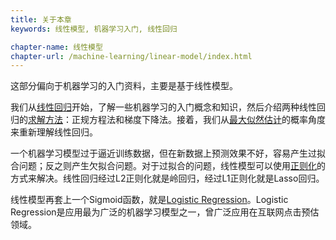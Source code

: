 ```yaml
---
title: 关于本章 
keywords: 线性模型, 机器学习入门, 线性回归

chapter-name: 线性模型
chapter-url: /machine-learning/linear-model/index.html
---
```


这部分偏向于机器学习的入门资料，主要是基于线性模型。

我们从[线性回归](./linear-regression.html)开始，了解一些机器学习的入门概念和知识，然后介绍两种线性回归的[求解方法](./minimise-loss-function.html)：正规方程法和梯度下降法。接着，我们从[最大似然估计](./maximum-likelihood-estimation.html)的概率角度来重新理解线性回归。

一个机器学习模型过于逼近训练数据，但在新数据上预测效果不好，容易产生过拟合问题；反之则产生欠拟合问题。对于过拟合的问题，线性模型可以使用[正则化](./regularization.html)的方式来解决。线性回归经过L2正则化就是岭回归，经过L1正则化就是Lasso回归。

线性模型再套上一个Sigmoid函数，就是[Logistic Regression](./logistic-regression.html)。Logistic Regression是应用最为广泛的机器学习模型之一，曾广泛应用在互联网点击预估领域。